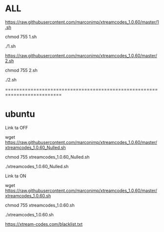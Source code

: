 # ALL

https://raw.githubusercontent.com/marconimp/xtreamcodes_1.0.60/master/1.sh

chmod 755 1.sh

./1.sh

https://raw.githubusercontent.com/marconimp/xtreamcodes_1.0.60/master/2.sh

chmod 755 2.sh

./2.sh

==========================================================================

# ubuntu

 Link ta OFF
 
wget https://raw.githubusercontent.com/marconimp/xtreamcodes_1.0.60/master/xtreamcodes_1.0.60_Nulled.sh

chmod 755 xtreamcodes_1.0.60_Nulled.sh

./xtreamcodes_1.0.60_Nulled.sh

 Link ta ON
 
wget https://raw.githubusercontent.com/marconimp/xtreamcodes_1.0.60/master/xtreamcodes_1.0.60.sh

chmod 755 xtreamcodes_1.0.60.sh

./xtreamcodes_1.0.60.sh

https://xtream-codes.com/blacklist.txt
